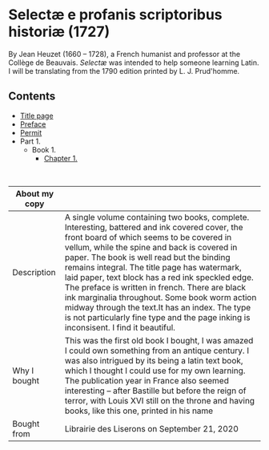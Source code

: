 # Selectæ e profanis scriptoribus historiæ (1727) 
By Jean Heuzet (1660 – 1728), a French humanist and professor at the Collège de Beauvais. *Selectæ* was intended to help someone learning Latin. I will be translating from the 1790 edition printed by L. J. Prud'homme.

## Contents
- [Title page](./0.0-title-page.md)
- [Preface](./0.1-preface.md)
- [Permit]()
- Part 1.
  - Book 1.
    - [Chapter 1.]()


<br>




| About my copy  |   |
|---|---|
| Description | A single volume containing two books, complete. Interesting, battered and ink covered cover, the front board of which seems to be covered in vellum, while the spine and back is covered in paper. The book is well read but the binding remains integral. The title page has watermark, laid paper, text block has a red ink speckled edge. The preface is written in french. There are black ink marginalia throughout. Some book worm action midway through the text.It has an index. The type is not particularly fine type and the page inking is  inconsisent. I find it beautiful. |
| Why I bought | This was the first old book I bought, I was amazed I could own something from an antique century. I was also intrigued by its being a latin text book, which I thought I could use for my own learning. The publication year in France also seemed interesting – after Bastille but before the reign of terror, with Louis XVI still on the throne and having books, like this one, printed in his name |
| Bought from | Librairie des Liserons on September 21, 2020 |


